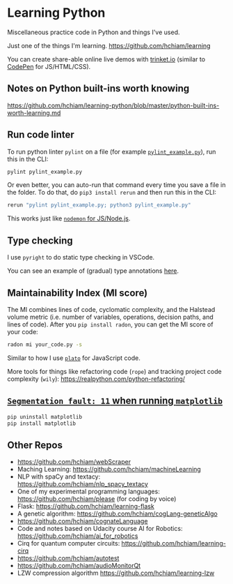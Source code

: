 # Learning Python

Miscellaneous practice code in Python and things I've used. 

Just one of the things I'm learning. https://github.com/hchiam/learning

You can create share-able online live demos with [trinket.io](https://trinket.io) (similar to [CodePen](https://codepen.io/pen/) for JS/HTML/CSS).

## Notes on Python built-ins worth knowing

https://github.com/hchiam/learning-python/blob/master/python-built-ins-worth-learning.md

## Run code linter

To run python linter `pylint` on a file (for example [`pylint_example.py`](https://github.com/hchiam/learning-python/blob/master/pylint_example.py)), run this in the CLI:
```bash
pylint pylint_example.py
```

Or even better, you can auto-run that command every time you save a file in the folder. To do that, do `pip3 install rerun` and then run this in the CLI:
```bash
rerun "pylint pylint_example.py; python3 pylint_example.py"
```

This works just like [`nodemon` for JS/Node.js](https://github.com/hchiam/learning-js#bonus).

## Type checking

I use `pyright` to do static type checking in VSCode.

You can see an example of (gradual) type annotations [here](https://github.com/hchiam/learning-python/blob/master/leetcode/climbing-stairs-problem.py).

## Maintainability Index (MI score)

The MI combines lines of code, cyclomatic complexity, and the Halstead volume metric (i.e. number of variables, operations, decision paths, and lines of code). After you `pip install radon`, you can get the MI score of your code:

```bash
radon mi your_code.py -s
```

Similar to how I use [`plato`](https://github.com/hchiam/learning-js/blob/master/README.md#get-code-maintainability-index-mi-score) for JavaScript code.

More tools for things like refactoring code (`rope`) and tracking project code complexity (`wily`): <https://realpython.com/python-refactoring/>

## [`Segmentation fault: 11` when running `matplotlib`](https://stackoverflow.com/a/64841196)

```sh
pip uninstall matplotlib
pip install matplotlib
```

## Other Repos

- https://github.com/hchiam/webScraper
- Maching Learning: https://github.com/hchiam/machineLearning
- NLP with spaCy and textacy: https://github.com/hchiam/nlp_spacy_textacy
- One of my experimental programming languages: https://github.com/hchiam/please (for coding by voice)
- Flask: https://github.com/hchiam/learning-flask
- A genetic algorithm: https://github.com/hchiam/cogLang-geneticAlgo
- https://github.com/hchiam/cognateLanguage
- Code and notes based on Udacity course AI for Robotics: https://github.com/hchiam/ai_for_robotics
- Cirq for quantum computer circuits: https://github.com/hchiam/learning-cirq
- https://github.com/hchiam/autotest
- https://github.com/hchiam/audioMonitorQt
- LZW compression algorithm https://github.com/hchiam/learning-lzw
